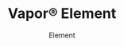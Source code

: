 ---
title: "Vapor® Element"
image_primary: "img/Vapor-Element-46-Ceiling-RAW-v1-1600x1600.png"
image_secondary: "img/Arktura_Vapor_Element_4.jpg"
description: "Element%20powder-coated%20aluminum%20torsion%20spring%20panels%20take%20the%20standard%20grid%20and%20enhance%20it%20with%20elegant%20minimalism.%20With%20equal-sized%20circular%20holes%20evenly%20spaced%20on%20each%20panel%2C%20your%20design%20gets%20a%20feeling%20of%20consistency%20and%20cohesion.%20Pair%20with%20our%20integrated%20backlighting%20for%20an%20illuminated%20look%20or%20with%20our%20Soft%20Sound%AE%20backer%20for%20acoustic%20benefits."
designer: "Arktura"
subtitle: "Element"
href: "https://arktura.com/product/vapor-element/"
tags: 
  - "arktura"
  - "Acoustic"
  - "Ceiling Panels"
  - "Lighting"
  - "Wall Panels"
  - "wall-panels"
category: "wall-panels"
manufacturer: "Arktura"
slug: "/manufacturers/arktura/wall-panels/arktura-vapor-element"
---